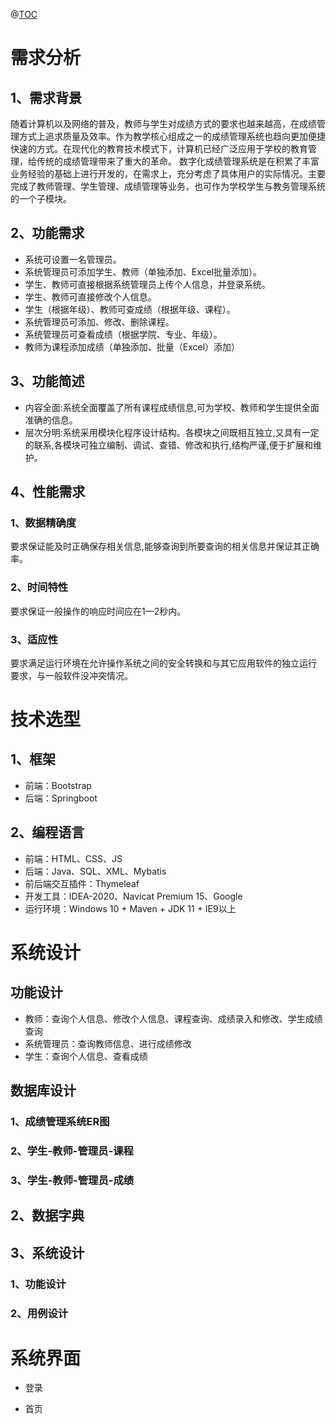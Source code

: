 @[TOC](成绩管理系统)
# 需求分析
## 1、需求背景
随着计算机以及网络的普及，教师与学生对成绩方式的要求也越来越高，在成绩管理方式上追求质量及效率。作为教学核心组成之一的成绩管理系统也趋向更加便捷快速的方式。在现代化的教育技术模式下，计算机已经广泛应用于学校的教育管理，给传统的成绩管理带来了重大的革命。
数字化成绩管理系统是在积累了丰富业务经验的基础上进行开发的，在需求上，充分考虑了具体用户的实际情况。主要完成了教师管理、学生管理、成绩管理等业务，也可作为学校学生与教务管理系统的一个子模块。
## 2、功能需求
- 系统可设置一名管理员。
- 系统管理员可添加学生、教师（单独添加、Excel批量添加）。
- 学生、教师可直接根据系统管理员上传个人信息，并登录系统。
- 学生、教师可直接修改个人信息。
- 学生（根据年级）、教师可查成绩（根据年级、课程）。
- 系统管理员可添加、修改、删除课程。
- 系统管理员可查看成绩（根据学院、专业、年级）。
- 教师为课程添加成绩（单独添加、批量（Excel）添加）
## 3、功能简述
- 内容全面:系统全面覆盖了所有课程成绩信息,可为学校、教师和学生提供全面准确的信息。
- 层次分明:系统采用模块化程序设计结构。各模块之间既相互独立,又具有一定的联系,各模块可独立编制、调试、查错、修改和执行,结构严谨,便于扩展和维护。

## 4、性能需求
### 1、数据精确度
要求保证能及时正确保存相关信息,能够查询到所要查询的相关信息并保证其正确率。
### 2、时间特性
要求保证一般操作的响应时间应在1一2秒内。
### 3、适应性
要求满足运行环境在允许操作系统之间的安全转换和与其它应用软件的独立运行	要求，与一般软件没冲突情况。

# 技术选型
## 1、框架
- 前端：Bootstrap
- 后端：Springboot
## 2、编程语言
- 前端：HTML、CSS、JS
- 后端：Java、SQL、XML、Mybatis
- 前后端交互插件：Thymeleaf
- 开发工具：IDEA-2020、Navicat Premium 15、Google
- 运行环境：Windows 10 + Maven + JDK 11 + IE9以上
# 系统设计
## 功能设计
- 教师：查询个人信息、修改个人信息、课程查询、成绩录入和修改、学生成绩查询
- 系统管理员：查询教师信息、进行成绩修改
- 学生：查询个人信息、查看成绩
## 数据库设计
### 1、成绩管理系统ER图

### 2、学生-教师-管理员-课程

### 3、学生-教师-管理员-成绩

## 2、数据字典

## 3、系统设计
### 1、功能设计

### 2、用例设计
# 系统界面
- 登录

- 首页


